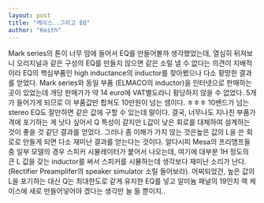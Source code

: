 ```yaml
---
layout: post
title: "케이스..그리고 EQ"
author: "Keith"
---
```


Mark series의 톤이 너무 맘에 들어서 EQ를 만들어볼까 생각했었는데, 열심히 뒤져보니 오리지널과 같은 구성의 EQ를 만들지 않으면 같은 소릴 낼 수 없다는 의견이 지배적이라 EQ의 핵심부품인 high inductance의 inductor를 찾아봤으나 다소 황망한 결과를 얻었다.
Mark series와 동일 부품 (ELMACO의 inductor)을 인터넷으로 판매하는 곳이 있었는데 개당 판매가가 약 14 euro에 VAT별도라니 황당하지 않을 수 없었다. 5개가 들어가게 되므로 이 부품값만 합쳐도 10만원이 넘는 셈이다. ㅎㅎㅎ 10밴드가 넘는 stereo EQ도 잘만하면 같은 값에 구할 수 있는데 말이다.
결국, 너무나도 지나친 부품가격에 포기하는 게 낫다 싶어서 Q 특성이 같지만 L값이 낮은 회로를 대체하여 설계하는 것이 좋을 것 같단 결과를 얻었다. 그러나 좀 이해가 가지 않는 것은높은 값의 L을 쓴 회로로 만들게 되면 다소 재미난 결과를 얻는다는 것이다. 
알다시피 Mesa의 프리앰프들 중 일부 모델의 경우 스피커 시뮬레이터가 붙어서 나오는데, 여기에 대부분 1H 정도의 큰 L 값을 갖는 inductor를 써서 스피커를 시뮬하는데 생각보다 재미난 소리가 난다. (Rectifier Preamplifer의 speaker simulator 소릴 들어보라).
어찌되었건, 높은 값의 L을 포기하는 대신 Q는 최대한도로 같게 유지한 EQ를 넣고 알미늄 패널의 19인치 랙 케이스에 새로 만들어넣어야 겠다는 생각만 늘 들 뿐이지..

